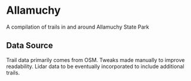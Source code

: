 # Allamuchy
A compilation of trails in and around Allamuchy State Park

## Data Source
Trail data primarily comes from OSM. Tweaks made manually to improve readability. Lidar data to be eventually incorporated to include additional trails. 
